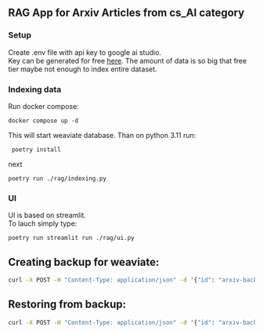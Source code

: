 ## RAG App for Arxiv Articles from cs_AI category
### Setup
Create .env file with api key to google ai studio.  
Key can be generated for free [here](https://aistudio.google.com/app/apikey).
The amount of data is so big that free tier maybe not enough to index entire dataset.
### Indexing data
Run docker compose:
```
docker compose up -d
```
This will start weaviate database.
Than on python 3.11 run:
```
 poetry install
```
next
```
poetry run ./rag/indexing.py
```
### UI
UI is based on streamlit.  
To lauch simply type:
```commandline
poetry run streamlit run ./rag/ui.py
```

## Creating backup for weaviate:
```cmd
curl -X POST -H "Content-Type: application/json" -d '{"id": "arxiv-backup-v_1_0"}' http://localhost:8080/v1/backups/filesystem
```

## Restoring from backup:
```cmd
curl -X POST -H "Content-Type: application/json" -d '{"id": "arxiv-backup-v_1_0"}' http://localhost:8080/v1/backups/filesystem/arxiv-backup-v_1_0/restore
```